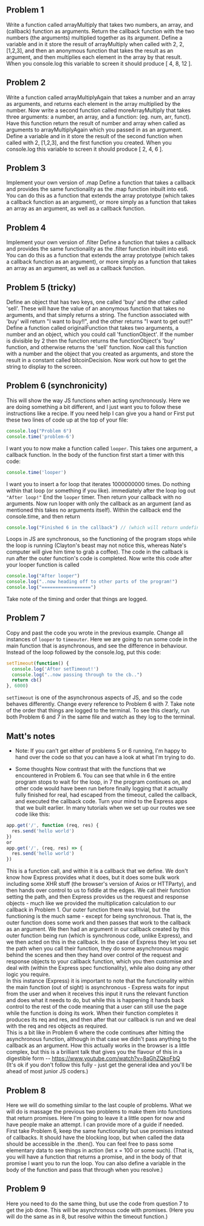 ## Problem 1
Write a function called arrayMultiply that takes two numbers, an array, and (callback) function as arguments. Return the callback function with the two numbers (the arguments) multiplied together as its argument.
Define a variable and in it store the result of arrayMultiply when called with 2, 2, [1,2,3], and then an anonymous function that takes the result as an argument, and then multiplies each element in the array by that result. When you console.log this variable to screen it should produce [ 4, 8, 12 ].

## Problem 2
Write a function called arrayMultiplyAgain that takes a number and an array as arguments, and returns each element in the array multiplied by the number. 
Now write a second function called moreArrayMultiply that takes three arguments: a number, an array, and a function: (eg. num, arr, funct). Have this function return the result of number and array when called as arguments to arrayMultiplyAgain which you passed in as an argument.
Define a variable and in it store the result of the second function when called with 2, [1,2,3], and the first function you created. When you console.log this variable to screen it should produce [ 2, 4, 6 ].

## Problem 3
Implement your own version of .map
Define a function that takes a callback and provides the same functionality as the .map function inbuilt into es6. You can do this as a function that extends the array prototype (which takes a callback function as an argument), or more simply as a function that takes an array as an argument, as well as a callback function.

## Problem 4
Implement your own version of .filter
Define a function that takes a callback and provides the same functionality as the .filter function inbuilt into es6. You can do this as a function that extends the array prototype (which takes a callback function as an argument), or more simply as a function that takes an array as an argument, as well as a callback function.

## Problem 5 (tricky)
Define an object that has two keys, one called 'buy' and the other called 'sell'. These will have the value of an anonymous function that takes no arguments, and that simply returns a string. The function associated with 'buy' will return "I want to buy!!", and the other returns "I want to get out!!"
Define a function called originalFunction that takes two arguments, a number and an object, which you could call 'functionObject'. If the number is divisible by 2 then the function returns the functionObject's 'buy' function, and otherwise returns the 'sell' function.
Now call this function with a number and the object that you created as arguments, and store the result in a constant called bitcoinDecision. Now work out how to get the string to display to the screen.

## Problem 6 (synchronicity)
This will show the way JS functions when acting synchronously. Here we are doing something a bit different, and I just want you to follow these instructions like a recipe. If you need help I can give you a hand or First put these two lines of code up at the top of your file:   
```javascript
console.log("Problem 6")    
console.time('problem-6')   
```
I want you to now make a function called `looper`. This takes one argument, a callback function. In the body of the function first start a timer with this code:
```javascript
console.time('looper')
```
I want you to insert a for loop that iterates 1000000000 times. Do nothing within that loop (or something if you like). immediately after the loop log out `"After loop!"` End the `looper` timer. Then return your callback with no arguments.
Now run looper with only the callback as an argument (and as mentioned this takes no arguments itself). Within the callback end the console.time, and then return
```javascript
console.log("Finished 6 in the callback") // (which will return undefined, but it's not relevant for this). 
```
Loops in JS are synchronous, so the functioning of the program stops while the loop is running (Clayton's beast may not notice this, whereas Nate's computer will give him time to grab a coffee). The code in the callback is run after the outer function's code is completed. 
Now write this code after your looper function is called 
```javascript
console.log("After looper")
console.log("..now heading off to other parts of the program!")
console.log("==================")
```
Take note of the timing and order that things are logged.

## Problem 7
Copy and past the code you wrote in the previous example. Change all instances of `looper` to `timeouter`. Here we are going to run some code in the main function that is asynchronous, and see the difference in behaviour. Instead of the loop followed by the console.log, put this code:
```javascript
setTimeout(function() {
  console.log('After setTimeout!')
  console.log("..now passing through to the cb..")
  return cb()
}, 6000)
```
`setTimeout` is one of the asynchronous aspects of JS, and so the code behaves differently. 
Change every reference to Problem 6 with 7.
Take note of the order that things are logged to the terminal. 
To see this clearly, run both Problem 6 and 7 in the same file and watch as they log to the terminal.



## Matt's notes
* Note: If you can't get either of problems 5 or 6 running, I'm happy to hand over the code so that you can have a look at what I'm trying to do.

* Some thoughts
Now contrast that with the functions that we encountered in Problem 6. You can see that while in 6 the entire program stops to wait for the loop, in 7 the program continues on, and other code would have been run before finally logging that it actually fully finished for real, had escaped from the timeout, called the callback, and executed the callback code.
Turn your mind to the Express apps that we built earlier. In many tutorials when we set up our routes we see code like this:
```javascript
app.get('/', function (req, res) {
  res.send('hello world')
})
or
app.get('/', (req, res) => {
  res.send('hello world')
})
```
This is a function call, and within it is a callback that we define. We don't know how Express provides what it does, but it does some bulk work including some XHR stuff (the browser's version of Axios or HTTParty), and then hands over control to us to fiddle at the edges. We call their function setting the path, and then Express provides us the request and response objects - much like we provided the multiplication calculation to our callback in Problem 1. Our outer function there was trivial, but the functioning is the much same - except for being synchronous. That is, the outer function does some work and then passes that work to the callback as an argument. We then had an argument in our callback created by this outer function being run (which is synchronous code, unlike Express), and we then acted on this in the callback. In the case of Express they let you set the path when you call their function, they do some asynchronous magic behind the scenes and then they hand over control of the request and response objects to your callback function, which you then customise and deal with (within the Express spec functionality), while also doing any other logic you require.    
In this instance (Express) it is important to note that the functionality within the main function (out of sight) is asynchronous - Express waits for input from the user and when it receives this input it runs the relevant function and does what it needs to do, but while this is happening it hands back control to the rest of the code meaning that a user can still use the page while the function is doing its work. When their function completes it produces its req and res, and then after that our callback is run and we deal with the req and res objects as required.   
This is a bit like in Problem 6 where the code continues after hitting the asynchronous function, although in that case we didn't pass anything to the callback as an argument.
How this actually works in the browser is a little complex, but this is a brilliant talk that gives you the flavour of this in a digestible form --
https://www.youtube.com/watch?v=8aGhZQkoFbQ   
(It's ok if you don't follow this fully - just get the general idea and you'll be ahead of most junior JS coders.)


## Problem 8
Here we will do something similar to the last couple of problems. What we will do is massage the previous two problems to make them into functions that return promises. Here I'm going to leave it a little open for now and have people make an attempt. I can provide more of a guide if needed.     
First take Problem 6, keep the same functionality but use promises instead of callbacks. It should have the blocking loop, but when called the data should be accessible in the .then(). You can feel free to pass some elementary data to see things in action (let x = 100 or some such). (That is, you will have a function that returns a promise, and in the body of that promise I want you to run the loop. You can also define a variable in the body of the function and pass that through when you resolve.)    

## Problem 9
Here you need to do the same thing, but use the code from question 7 to get the job done. This will be asynchronous code with promises. (Here you will do the same as in 8, but resolve within the timeout function.)